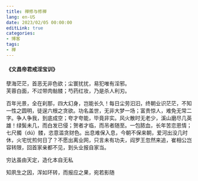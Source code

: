 ```yaml
---
title: 禅修与修禅
lang: en-US
date: 2023/02/05 00:00:00
editLink: true
categories: 
- 博客
tags: 
- 禅
---
```


#### 《文昌帝君戒淫宝训》
孽海茫茫，首恶无非色欲；尘寰扰扰，易犯唯有淫邪。    
芙蓉白面，不过带肉骷髅；芍药红妆，乃是杀人利刃。      

百年光景，全在刹那，四大幻身，岂能长久！每日尘劳汩汩，终朝业识茫茫，不知一性之圆明，徒逞六根之贪欲。功名盖世，无非大梦一场；富贵惊人，难免无常二字。争人争我，到底成空；夸才夸能，毕竟非实。风火散时无老少，溪山磨尽几英雄！绿鬓未几，而白发已侵；贺者才临，而吊者随至。一包脓血，长年苦恋恩情；七尺髑（dú）髅，恣意滥贪财色。出息难保入息，今朝不保来朝，爱河出没几时休，火宅忧煎何日了？不愿出离业网，只言未有功夫，阎罗王忽然来追，崔相公岂容转限，回首家亲都不见，到头业报自家当。    

穷达虽由天定，造化本自无私     

知夙生之因，浑如环转，而报应之果，宛若影随     
